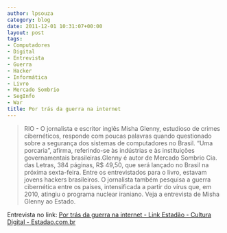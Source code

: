 ```yaml
---
author: lpsouza
category: blog
date: 2011-12-01 10:31:07+00:00
layout: post
tags:
- Computadores
- Digital
- Entrevista
- Guerra
- Hacker
- Informática
- Livro
- Mercado Sombrio
- SegInfo
- War
title: Por trás da guerra na internet
---
```


> RIO - O jornalista e escritor inglês Misha Glenny, estudioso de crimes cibernéticos, responde com poucas palavras quando questionado sobre a segurança dos sistemas de computadores no Brasil. “Uma porcaria”, afirma, referindo-se às indústrias e às instituições governamentais brasileiras.Glenny é autor de Mercado Sombrio Cia. das Letras, 384 páginas, R$ 49,50, que será lançado no Brasil na próxima sexta-feira. Entre os entrevistados para o livro, estavam jovens hackers brasileiros. O jornalista também pesquisa a guerra cibernética entre os países, intensificada a partir do vírus que, em 2010, atingiu o programa nuclear iraniano. Veja a entrevista de Misha Glenny ao Estado.

Entrevista no link: [Por trás da guerra na internet - Link Estadão - Cultura Digital - Estadao.com.br](http://blogs.estadao.com.br/link/a-arte-da-guerra-da-internet/)